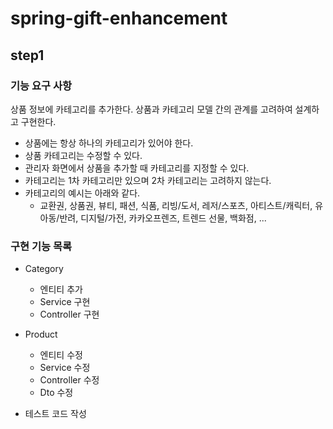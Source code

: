 # spring-gift-enhancement

## step1

### 기능 요구 사항
상품 정보에 카테고리를 추가한다. 상품과 카테고리 모델 간의 관계를 고려하여 설계하고 구현한다.

- 상품에는 항상 하나의 카테고리가 있어야 한다.
- 상품 카테고리는 수정할 수 있다.
- 관리자 화면에서 상품을 추가할 때 카테고리를 지정할 수 있다.
- 카테고리는 1차 카테고리만 있으며 2차 카테고리는 고려하지 않는다.
- 카테고리의 예시는 아래와 같다.
  - 교환권, 상품권, 뷰티, 패션, 식품, 리빙/도서, 레저/스포츠, 아티스트/캐릭터, 유아동/반려, 디지털/가전, 카카오프렌즈, 트렌드 선물, 백화점, ...
 
### 구현 기능 목록

- Category
  - 엔티티 추가
  - Service 구현
  - Controller 구현
    
- Product
  - 엔티티 수정
  - Service 수정
  - Controller 수정
  - Dto 수정
    
- 테스트 코드 작성
